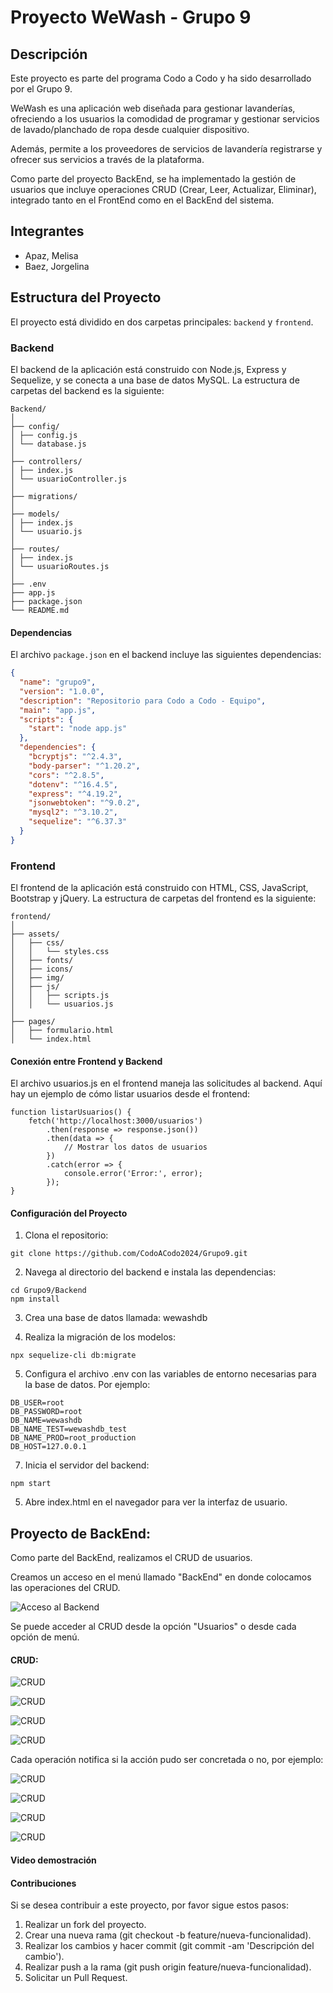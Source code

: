 # Proyecto WeWash - Grupo 9

## Descripción
Este proyecto es parte del programa Codo a Codo y ha sido desarrollado por el Grupo 9. 

WeWash es una aplicación web diseñada para gestionar lavanderías, ofreciendo a los usuarios la comodidad de programar y gestionar servicios de lavado/planchado de ropa desde cualquier dispositivo.

Además, permite a los proveedores de servicios de lavandería registrarse y ofrecer sus servicios a través de la plataforma.

Como parte del proyecto BackEnd, se ha implementado la gestión de usuarios que incluye operaciones CRUD (Crear, Leer, Actualizar, Eliminar), integrado tanto en el FrontEnd como en el BackEnd del sistema.


## Integrantes
- Apaz, Melisa
- Baez, Jorgelina
  
## Estructura del Proyecto

El proyecto está dividido en dos carpetas principales: `backend` y `frontend`.

### Backend

El backend de la aplicación está construido con Node.js, Express y Sequelize, y se conecta a una base de datos MySQL. La estructura de carpetas del backend es la siguiente:

```
Backend/
│
├── config/
│ ├── config.js
│ └── database.js
│
├── controllers/
│ ├── index.js
│ └── usuarioController.js
│
├── migrations/
│
├── models/
│ ├── index.js
│ └── usuario.js
│
├── routes/
│ ├── index.js
│ └── usuarioRoutes.js
│
├── .env
├── app.js
├── package.json
└── README.md
```

#### Dependencias

El archivo `package.json` en el backend incluye las siguientes dependencias:

```json
{
  "name": "grupo9",
  "version": "1.0.0",
  "description": "Repositorio para Codo a Codo - Equipo",
  "main": "app.js",
  "scripts": {
    "start": "node app.js"
  },
  "dependencies": {
    "bcryptjs": "^2.4.3",
    "body-parser": "^1.20.2",
    "cors": "^2.8.5",
    "dotenv": "^16.4.5",
    "express": "^4.19.2",
    "jsonwebtoken": "^9.0.2",
    "mysql2": "^3.10.2",
    "sequelize": "^6.37.3"
  }
}
```

### Frontend

El frontend de la aplicación está construido con HTML, CSS, JavaScript, Bootstrap y jQuery. La estructura de carpetas del frontend es la siguiente:
```
frontend/
│
├── assets/
│   ├── css/
│   │   └── styles.css  
│   ├── fonts/
│   ├── icons/
│   ├── img/
│   ├── js/
│   │   ├── scripts.js  
│   │   └── usuarios.js  
│
├── pages/
│   ├── formulario.html
│   └── index.html
```

#### Conexión entre Frontend y Backend

El archivo usuarios.js en el frontend maneja las solicitudes al backend. Aquí hay un ejemplo de cómo listar usuarios desde el frontend:

```
function listarUsuarios() {
    fetch('http://localhost:3000/usuarios')
        .then(response => response.json())
        .then(data => {
            // Mostrar los datos de usuarios
        })
        .catch(error => {
            console.error('Error:', error);
        });
}
```

#### Configuración del Proyecto

1. Clona el repositorio:

```
git clone https://github.com/CodoACodo2024/Grupo9.git
```

2. Navega al directorio del backend e instala las dependencias:

```
cd Grupo9/Backend
npm install
```
3. Crea una base de datos llamada: wewashdb

4. Realiza la migración de los modelos:

```
npx sequelize-cli db:migrate 
```
   
5. Configura el archivo .env con las variables de entorno necesarias para la base de datos. Por ejemplo:

```
DB_USER=root
DB_PASSWORD=root
DB_NAME=wewashdb
DB_NAME_TEST=wewashdb_test
DB_NAME_PROD=root_production
DB_HOST=127.0.0.1
```

7. Inicia el servidor del backend:
   
```
npm start
```

5. Abre index.html en el navegador para ver la interfaz de usuario.

## Proyecto de BackEnd:

Como parte del BackEnd, realizamos el CRUD de usuarios. 

Creamos un acceso en el menú llamado "BackEnd" en donde colocamos las operaciones del CRUD.

![Acceso al Backend](ImagenesProyecto/BE_1.png)

Se puede acceder al CRUD desde la opción "Usuarios" o desde cada opción de menú.

#### CRUD:

![CRUD](ImagenesProyecto/BE_2.png)

![CRUD](ImagenesProyecto/BE_3.png)

![CRUD](ImagenesProyecto/BE_4.png)

![CRUD](ImagenesProyecto/BE_9.png)

Cada operación notifica si la acción pudo ser concretada o no, por ejemplo:

![CRUD](ImagenesProyecto/BE_5.png)

![CRUD](ImagenesProyecto/BE_8.png)

![CRUD](ImagenesProyecto/BE_6.png)

![CRUD](ImagenesProyecto/BE_7.png)

#### Video demostración

#### Contribuciones

Si se desea contribuir a este proyecto, por favor sigue estos pasos:

1. Realizar un fork del proyecto.
2. Crear una nueva rama (git checkout -b feature/nueva-funcionalidad).
3. Realizar los cambios y hacer commit (git commit -am 'Descripción del cambio').
4. Realizar push a la rama (git push origin feature/nueva-funcionalidad).
5. Solicitar un Pull Request.
